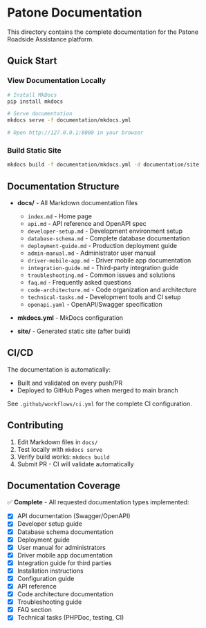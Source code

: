 # Patone Documentation

This directory contains the complete documentation for the Patone Roadside Assistance platform.

## Quick Start

### View Documentation Locally
```bash
# Install MkDocs
pip install mkdocs

# Serve documentation 
mkdocs serve -f documentation/mkdocs.yml

# Open http://127.0.0.1:8000 in your browser
```

### Build Static Site
```bash
mkdocs build -f documentation/mkdocs.yml -d documentation/site
```

## Documentation Structure

- **docs/** - All Markdown documentation files
  - `index.md` - Home page
  - `api.md` - API reference and OpenAPI spec
  - `developer-setup.md` - Development environment setup
  - `database-schema.md` - Complete database documentation
  - `deployment-guide.md` - Production deployment guide
  - `admin-manual.md` - Administrator user manual
  - `driver-mobile-app.md` - Driver mobile app documentation
  - `integration-guide.md` - Third-party integration guide
  - `troubleshooting.md` - Common issues and solutions
  - `faq.md` - Frequently asked questions
  - `code-architecture.md` - Code organization and architecture
  - `technical-tasks.md` - Development tools and CI setup
  - `openapi.yaml` - OpenAPI/Swagger specification

- **mkdocs.yml** - MkDocs configuration
- **site/** - Generated static site (after build)

## CI/CD

The documentation is automatically:
- Built and validated on every push/PR
- Deployed to GitHub Pages when merged to main branch

See `.github/workflows/ci.yml` for the complete CI configuration.

## Contributing

1. Edit Markdown files in `docs/`
2. Test locally with `mkdocs serve`
3. Verify build works: `mkdocs build`
4. Submit PR - CI will validate automatically

## Documentation Coverage

✅ **Complete** - All requested documentation types implemented:
- [x] API documentation (Swagger/OpenAPI)
- [x] Developer setup guide
- [x] Database schema documentation
- [x] Deployment guide  
- [x] User manual for administrators
- [x] Driver mobile app documentation
- [x] Integration guide for third parties
- [x] Installation instructions
- [x] Configuration guide
- [x] API reference
- [x] Code architecture documentation
- [x] Troubleshooting guide
- [x] FAQ section
- [x] Technical tasks (PHPDoc, testing, CI)
